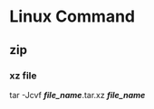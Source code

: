 # Linux Command #  
## zip ##  
### xz file ###  
tar -Jcvf ***file_name***.tar.xz ***file_name***  
